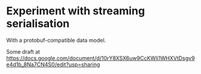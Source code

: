 Experiment with streaming serialisation
=======================================

With a protobuf-compatible data model.

Some draft at https://docs.google.com/document/d/10rY8XSX6uw9CcKWIi1WHXVtDsgv9e4d1b_8Na7CN4S0/edit?usp=sharing
